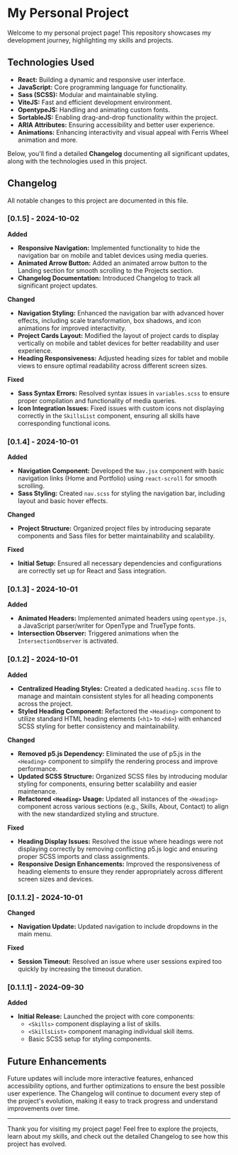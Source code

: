 # My Personal Project

Welcome to my personal project page! This repository showcases my development journey, highlighting my skills and projects. 

## Technologies Used

- **React:** Building a dynamic and responsive user interface.
- **JavaScript:** Core programming language for functionality.
- **Sass (SCSS):** Modular and maintainable styling.
- **ViteJS:** Fast and efficient development environment.
- **OpentypeJS:** Handling and animating custom fonts.
- **SortableJS:** Enabling drag-and-drop functionality within the project.
- **ARIA Attributes:** Ensuring accessibility and better user experience.
- **Animations:** Enhancing interactivity and visual appeal with Ferris Wheel animation and more.

Below, you'll find a detailed **Changelog** documenting all significant updates, along with the technologies used in this project.

## Changelog

All notable changes to this project are documented in this file.

### [0.1.5] - 2024-10-02

**Added**
- **Responsive Navigation:** Implemented functionality to hide the navigation bar on mobile and tablet devices using media queries.
- **Animated Arrow Button:** Added an animated arrow button to the Landing section for smooth scrolling to the Projects section.
- **Changelog Documentation:** Introduced Changelog to track all significant project updates.

**Changed**
- **Navigation Styling:** Enhanced the navigation bar with advanced hover effects, including scale transformation, box shadows, and icon animations for improved interactivity.
- **Project Cards Layout:** Modified the layout of project cards to display vertically on mobile and tablet devices for better readability and user experience.
- **Heading Responsiveness:** Adjusted heading sizes for tablet and mobile views to ensure optimal readability across different screen sizes.

**Fixed**
- **Sass Syntax Errors:** Resolved syntax issues in `variables.scss` to ensure proper compilation and functionality of media queries.
- **Icon Integration Issues:** Fixed issues with custom icons not displaying correctly in the `SkillsList` component, ensuring all skills have corresponding functional icons.

### [0.1.4] - 2024-10-01

**Added**
- **Navigation Component:** Developed the `Nav.jsx` component with basic navigation links (Home and Portfolio) using `react-scroll` for smooth scrolling.
- **Sass Styling:** Created `nav.scss` for styling the navigation bar, including layout and basic hover effects.

**Changed**
- **Project Structure:** Organized project files by introducing separate components and Sass files for better maintainability and scalability.

**Fixed**
- **Initial Setup:** Ensured all necessary dependencies and configurations are correctly set up for React and Sass integration.

### [0.1.3] - 2024-10-01

**Added**
- **Animated Headers:** Implemented animated headers using `opentype.js`, a JavaScript parser/writer for OpenType and TrueType fonts.
- **Intersection Observer:** Triggered animations when the `IntersectionObserver` is activated.

### [0.1.2] - 2024-10-01

**Added**
- **Centralized Heading Styles:** Created a dedicated `heading.scss` file to manage and maintain consistent styles for all heading components across the project.
- **Styled Heading Component:** Refactored the `<Heading>` component to utilize standard HTML heading elements (`<h1>` to `<h6>`) with enhanced SCSS styling for better consistency and maintainability.

**Changed**
- **Removed p5.js Dependency:** Eliminated the use of p5.js in the `<Heading>` component to simplify the rendering process and improve performance.
- **Updated SCSS Structure:** Organized SCSS files by introducing modular styling for components, ensuring better scalability and easier maintenance.
- **Refactored `<Heading>` Usage:** Updated all instances of the `<Heading>` component across various sections (e.g., Skills, About, Contact) to align with the new standardized styling and structure.

**Fixed**
- **Heading Display Issues:** Resolved the issue where headings were not displaying correctly by removing conflicting p5.js logic and ensuring proper SCSS imports and class assignments.
- **Responsive Design Enhancements:** Improved the responsiveness of heading elements to ensure they render appropriately across different screen sizes and devices.

### [0.1.1.2] - 2024-10-01

**Changed**
- **Navigation Update:** Updated navigation to include dropdowns in the main menu.

**Fixed**
- **Session Timeout:** Resolved an issue where user sessions expired too quickly by increasing the timeout duration.

### [0.1.1.1] - 2024-09-30

**Added**
- **Initial Release:** Launched the project with core components:
  - `<Skills>` component displaying a list of skills.
  - `<SkillsList>` component managing individual skill items.
  - Basic SCSS setup for styling components.


## Future Enhancements

Future updates will include more interactive features, enhanced accessibility options, and further optimizations to ensure the best possible user experience. The Changelog will continue to document every step of the project's evolution, making it easy to track progress and understand improvements over time.

---

Thank you for visiting my project page! Feel free to explore the projects, learn about my skills, and check out the detailed Changelog to see how this project has evolved.


